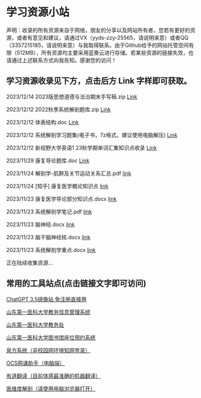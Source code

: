 # 学习资源小站

声明：收录的所有资源来自于网络，朋友的分享以及网站所有者，您若有更好的资源，或者有意见和建议，请通过VX（yyds-zzy-25565，请说明来意）或者QQ（3357215185，请说明来意）与我取得联系。由于Github给予的网站托管空间有限（512MB），所有资源均主要采用蓝奏云进行存储。若某些资源的链接失效，也请通过上述联系方式向我告知。感谢您的访问！

## 学习资源收录见下方，点击后方 Link 字样即可获取。
2023/12/14  2023版思想道德与法治期末手写稿.zip  [Link](https://endertd.lanzouu.com/i64TD1huc6yb)

2023/12/12  2022秋季系统解剖题库.zip  [Link](https://endertd.lanzouu.com/iwA5f1hnwsuh)

2023/12/12  体表结构.doc  [Link](https://endertd.lanzouu.com/iXA861hnwsvi)

2023/12/12  系统解剖学习题集(电子书，7z格式，建议使用电脑解压)  [Link](https://endertd.lanzouu.com/izmyR1hnx3dg)

2023/12/12  新视野大学英语1 23秋学期单词汇集知识点收录  [Link](https://endertd.lanzouu.com/ib2IK1hnx9mb)

2023/11/29  康复导论题库.doc  [Link](https://endertd.lanzouu.com/ij8bh1gcqt7c)

2023/11/24  解剖学-肌群及关节运动关系汇总.pdf  [link](https://endertd.lanzouu.com/irr931fss2lg)

2023/11/24  [知乎] 康复医学概论知识点  [link](https://zhuanlan.zhihu.com/p/52618855)

2023/11/23  康复医学导论部分知识点.docx  [link](https://endertd.lanzouu.com/ibDfY1fppzob)

2023/11/23  系统解剖学笔记.pdf  [link](https://endertd.lanzouu.com/iX0Nc1fpq08b)

2023/11/23  脑神经.docx  [link](https://endertd.lanzouu.com/iLEVp1fpqsta)

2023/11/23  脑干脑神经核.docx  [link](https://endertd.lanzouu.com/i0PUB1fpqsqh)

2023/11/23  系统解剖学重点.docx  [link](https://endertd.lanzouu.com/iXHy61fpqsub)

正在陆续收集资源...


## 常用的工具站点(点击链接文字即可访问)
[ChatGPT 3.5镜像站 免注册直接用](https://codenews.cc/chatgpt)

[山东第一医科大学教务信息管理系统](https://jwc.sdfmu.edu.cn/academic/common/security/affairLogin.jsp)

[山东第一医科大学教务处](https://jwc.sdfmu.edu.cn/homepagenew/index.html)

[山东第一医科大学图书馆座位预约系统](http://202.194.232.138:85/web/index/area/1)

[泉方系统（非校园网环境知网登录）](https://user.tsgyun.com/user/login?insid=13)

[OCS网课助手（电脑端）](https://docs.ocsjs.com/)

[有道翻译（目前体感最准确的机器翻译）](http://fanyi.youdao.com/index.html)

[医维度解剖（请使用电脑浏览器打开）](https://www.evdo.vip/)
